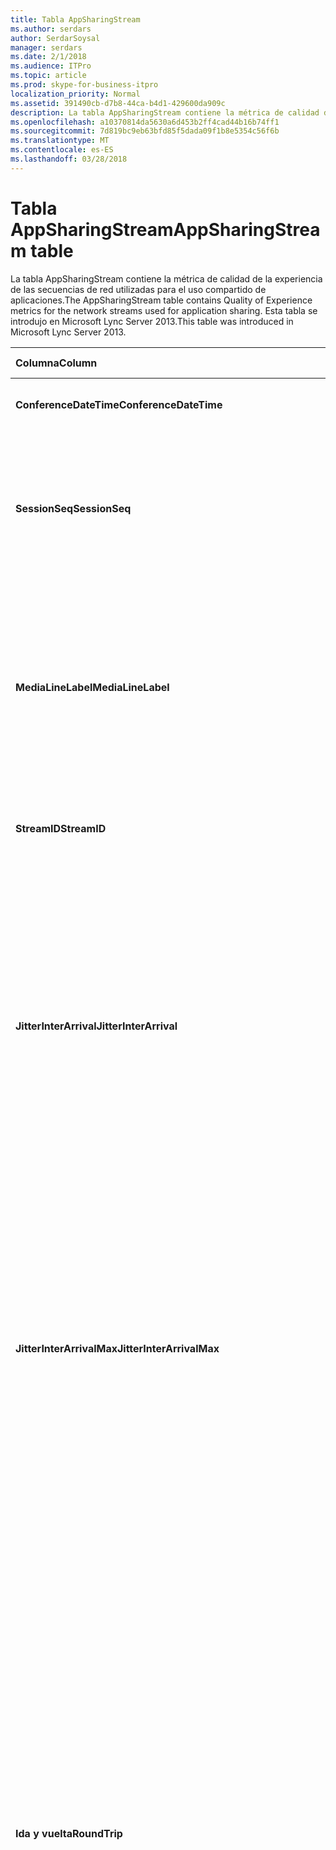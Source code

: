 ```yaml
---
title: Tabla AppSharingStream
ms.author: serdars
author: SerdarSoysal
manager: serdars
ms.date: 2/1/2018
ms.audience: ITPro
ms.topic: article
ms.prod: skype-for-business-itpro
localization_priority: Normal
ms.assetid: 391490cb-d7b8-44ca-b4d1-429600da909c
description: La tabla AppSharingStream contiene la métrica de calidad de la experiencia de las secuencias de red utilizadas para el uso compartido de aplicaciones. Esta tabla se introdujo en Microsoft Lync Server 2013.
ms.openlocfilehash: a10370814da5630a6d453b2ff4cad44b16b74ff1
ms.sourcegitcommit: 7d819bc9eb63bfd85f5dada09f1b8e5354c56f6b
ms.translationtype: MT
ms.contentlocale: es-ES
ms.lasthandoff: 03/28/2018
---
```

# <a name="appsharingstream-table"></a><span data-ttu-id="8c852-104">Tabla AppSharingStream</span><span class="sxs-lookup"><span data-stu-id="8c852-104">AppSharingStream table</span></span>
 
<span data-ttu-id="8c852-105">La tabla AppSharingStream contiene la métrica de calidad de la experiencia de las secuencias de red utilizadas para el uso compartido de aplicaciones.</span><span class="sxs-lookup"><span data-stu-id="8c852-105">The AppSharingStream table contains Quality of Experience metrics for the network streams used for application sharing.</span></span> <span data-ttu-id="8c852-106">Esta tabla se introdujo en Microsoft Lync Server 2013.</span><span class="sxs-lookup"><span data-stu-id="8c852-106">This table was introduced in Microsoft Lync Server 2013.</span></span>
  
|<span data-ttu-id="8c852-107">**Columna**</span><span class="sxs-lookup"><span data-stu-id="8c852-107">**Column**</span></span>|<span data-ttu-id="8c852-108">**Tipo de datos**</span><span class="sxs-lookup"><span data-stu-id="8c852-108">**Data Type**</span></span>|<span data-ttu-id="8c852-109">**Clave o índice**</span><span class="sxs-lookup"><span data-stu-id="8c852-109">**Key/Index**</span></span>|<span data-ttu-id="8c852-110">**Detalles**</span><span class="sxs-lookup"><span data-stu-id="8c852-110">**Details**</span></span>|
|:-----|:-----|:-----|:-----|
|<span data-ttu-id="8c852-111">**ConferenceDateTime**</span><span class="sxs-lookup"><span data-stu-id="8c852-111">**ConferenceDateTime**</span></span> <br/> |<span data-ttu-id="8c852-112">fecha y hora</span><span class="sxs-lookup"><span data-stu-id="8c852-112">dateTime</span></span>  <br/> |<span data-ttu-id="8c852-113">Principal, externa</span><span class="sxs-lookup"><span data-stu-id="8c852-113">Primary, Foreign</span></span>  <br/> |<span data-ttu-id="8c852-114">Fecha y hora en que se inició la sesión.</span><span class="sxs-lookup"><span data-stu-id="8c852-114">Date and time that the session started.</span></span>  <br/> |
|<span data-ttu-id="8c852-115">**SessionSeq**</span><span class="sxs-lookup"><span data-stu-id="8c852-115">**SessionSeq**</span></span> <br/> |<span data-ttu-id="8c852-116">int</span><span class="sxs-lookup"><span data-stu-id="8c852-116">int</span></span>  <br/> |<span data-ttu-id="8c852-117">Principal, externa</span><span class="sxs-lookup"><span data-stu-id="8c852-117">Primary, Foreign</span></span>  <br/> |<span data-ttu-id="8c852-118">Identificador secuencial que se utiliza para distinguir entre las sesiones que se inicia en la misma fecha y al mismo tiempo.</span><span class="sxs-lookup"><span data-stu-id="8c852-118">Sequential identifier used to distinguish between sessions that started on the same date and at the same time.</span></span>  <br/> |
|<span data-ttu-id="8c852-119">**MediaLineLabel**</span><span class="sxs-lookup"><span data-stu-id="8c852-119">**MediaLineLabel**</span></span> <br/> |<span data-ttu-id="8c852-120">tinyint</span><span class="sxs-lookup"><span data-stu-id="8c852-120">tinyint</span></span>  <br/> |<span data-ttu-id="8c852-121">Principal, externa</span><span class="sxs-lookup"><span data-stu-id="8c852-121">Primary, Foreign</span></span>  <br/> |<span data-ttu-id="8c852-122">Representa el tipo de línea de vídeo utilizada en la llamada.</span><span class="sxs-lookup"><span data-stu-id="8c852-122">Represents the type of video line used in the call.</span></span> <span data-ttu-id="8c852-123">Los valores permitidos son:</span><span class="sxs-lookup"><span data-stu-id="8c852-123">Allowed values are:</span></span>  <br/> <span data-ttu-id="8c852-124">0 - audio</span><span class="sxs-lookup"><span data-stu-id="8c852-124">0 - Audio</span></span>  <br/> <span data-ttu-id="8c852-125">1 - vídeo</span><span class="sxs-lookup"><span data-stu-id="8c852-125">1 - Video</span></span>  <br/> <span data-ttu-id="8c852-126">2 - vídeo panorámica</span><span class="sxs-lookup"><span data-stu-id="8c852-126">2 - Panoramic video</span></span>  <br/> <span data-ttu-id="8c852-127">3 - aplicación o escritorio compartido</span><span class="sxs-lookup"><span data-stu-id="8c852-127">3 -Application/Desktop Sharing</span></span>  <br/> |
|<span data-ttu-id="8c852-128">**StreamID**</span><span class="sxs-lookup"><span data-stu-id="8c852-128">**StreamID**</span></span> <br/> |<span data-ttu-id="8c852-129">int</span><span class="sxs-lookup"><span data-stu-id="8c852-129">int</span></span>  <br/> |<span data-ttu-id="8c852-130">Primary</span><span class="sxs-lookup"><span data-stu-id="8c852-130">Primary</span></span>  <br/> |<span data-ttu-id="8c852-131">Identificador único de la aplicación compartida de secuencia.</span><span class="sxs-lookup"><span data-stu-id="8c852-131">Unique identifier of the application sharing stream.</span></span>  <br/> |
|<span data-ttu-id="8c852-132">**JitterInterArrival**</span><span class="sxs-lookup"><span data-stu-id="8c852-132">**JitterInterArrival**</span></span> <br/> |<span data-ttu-id="8c852-133">int</span><span class="sxs-lookup"><span data-stu-id="8c852-133">int</span></span>  <br/> ||<span data-ttu-id="8c852-p104">Valor medio de las vibraciones detectadas entre la llagada de paquetes RTP. (La vibración es una forma de medir la "inestabilidad" de una llamada). Los valores altos de vibración suelen deberse a la congestión o a una sobrecarga del servidor multimedia y dan lugar a la distorsión o pérdida del audio.</span><span class="sxs-lookup"><span data-stu-id="8c852-p104">Average jitter detected between RTP packet arrivals. (Jitter is a measure of the "shakiness" of a call.) High jitter values are typically caused by congestion or an overloaded media server, and result in distorted or lost audio.</span></span>  <br/> |
|<span data-ttu-id="8c852-136">**JitterInterArrivalMax**</span><span class="sxs-lookup"><span data-stu-id="8c852-136">**JitterInterArrivalMax**</span></span> <br/> |<span data-ttu-id="8c852-137">int</span><span class="sxs-lookup"><span data-stu-id="8c852-137">int</span></span>  <br/> ||<span data-ttu-id="8c852-138">Vibración máxima detectado entre las llegadas de paquete RTP.</span><span class="sxs-lookup"><span data-stu-id="8c852-138">Maximum jitter detected between RTP packet arrivals.</span></span> <span data-ttu-id="8c852-139">(Vibración es una medida de la "inestabilidad" de una llamada). Valores de elevada vibración normalmente son causados por la congestión o un servidor sobrecargado multimedia y audio distorsionado o perdido como resultado.</span><span class="sxs-lookup"><span data-stu-id="8c852-139">(Jitter is a measure of the "shakiness" of a call.) High jitter values are typically caused by congestion or an overloaded media server, and result in distorted or lost audio.</span></span>  <br/> |
|<span data-ttu-id="8c852-140">**Ida y vuelta**</span><span class="sxs-lookup"><span data-stu-id="8c852-140">**RoundTrip**</span></span> <br/> |<span data-ttu-id="8c852-141">int</span><span class="sxs-lookup"><span data-stu-id="8c852-141">int</span></span>  <br/> ||<span data-ttu-id="8c852-p106">Tiempo medio (en milisegundos) necesario para que un paquete de protocolo de transporte en tiempo real (RTP) llegue a otro extremo y vuelva. Los tiempos de ida y vuelta de 200 milisegundos o menos se consideran de calidad aceptable.</span><span class="sxs-lookup"><span data-stu-id="8c852-p106">Average amount of (in milliseconds) required for a Real-Time Transport Protocol packet to travel to another endpoint and then back. Round-trip times of 200 milliseconds or less are considered of acceptable quality.</span></span>  <br/> <span data-ttu-id="8c852-p107">Los valores elevados en los tiempos del recorrido de ida y vuelta pueden deberse a que se trata de enrutamientos de llamadas internacionales, una configuración incorrecta del enrutamiento o a la sobrecarga en el servidor de medios y causan dificultades en las conversaciones de audio en tiempo real bidireccionales.</span><span class="sxs-lookup"><span data-stu-id="8c852-p107">High round-trip values can be caused by international call routing; a routing misconfiguration; or an overloaded media server. High round-trip times result in difficulties with two-way, real-time audio conversations.</span></span>  <br/> |
|<span data-ttu-id="8c852-146">**RoundTripMax**</span><span class="sxs-lookup"><span data-stu-id="8c852-146">**RoundTripMax**</span></span> <br/> |<span data-ttu-id="8c852-147">int</span><span class="sxs-lookup"><span data-stu-id="8c852-147">int</span></span>  <br/> ||<span data-ttu-id="8c852-148">Cantidad máxima de (en milisegundos) necesario para que un paquete de protocolo de transporte en tiempo real viajar al otro extremo y volver.</span><span class="sxs-lookup"><span data-stu-id="8c852-148">Maximum amount of (in milliseconds) required for a Real-Time Transport Protocol packet to travel to another endpoint and then back.</span></span> <span data-ttu-id="8c852-149">Los tiempos de ida y vuelta de 200 milisegundos o menos se consideran de calidad aceptable.</span><span class="sxs-lookup"><span data-stu-id="8c852-149">Round-trip times of 200 milliseconds or less are considered of acceptable quality.</span></span>  <br/> <span data-ttu-id="8c852-p109">Los valores elevados en los tiempos del recorrido de ida y vuelta pueden deberse a que se trata de enrutamientos de llamadas internacionales, una configuración incorrecta del enrutamiento o a la sobrecarga en el servidor de medios y causan dificultades en las conversaciones de audio en tiempo real bidireccionales.</span><span class="sxs-lookup"><span data-stu-id="8c852-p109">High round-trip values can be caused by international call routing; a routing misconfiguration; or an overloaded media server. High round-trip times result in difficulties with two-way, real-time audio conversations.</span></span>  <br/> |
|<span data-ttu-id="8c852-152">**PacketLossRate**</span><span class="sxs-lookup"><span data-stu-id="8c852-152">**PacketLossRate**</span></span> <br/> |<span data-ttu-id="8c852-153">float</span><span class="sxs-lookup"><span data-stu-id="8c852-153">float</span></span>  <br/> ||<span data-ttu-id="8c852-p110">Tasa media de pérdida de paquetes RTP (se habla de pérdida de paquetes cuando los paquetes RTP, un protocolo utilizado para transmitir audio y vídeo a través de Internet, no llegan a su destino). Una tasa alta de pérdida se suele deber a la congestión, falta de ancho de banda, congestión o interferencias en una conexión inalámbrica o la sobrecarga de un servidor de medios. Generalmente, la pérdida de paquetes da lugar a la pérdida o la distorsión del audio.</span><span class="sxs-lookup"><span data-stu-id="8c852-p110">Average rate of Real-Time Transport Protocol (RTP) packet loss. (Packet loss occurs when RTP packets, a protocol used for transmitting audio and video across the Internet, failed to reach their destination.) High loss rates are generally caused by congestion; lack of bandwidth; wireless congestion or interference; or an overloaded media server. Packet loss typically results in distorted or lost audio.</span></span>  <br/> |
|<span data-ttu-id="8c852-157">**PacketLossRateMax**</span><span class="sxs-lookup"><span data-stu-id="8c852-157">**PacketLossRateMax**</span></span> <br/> |<span data-ttu-id="8c852-158">float</span><span class="sxs-lookup"><span data-stu-id="8c852-158">float</span></span>  <br/> ||<span data-ttu-id="8c852-159">Velocidad máxima de pérdida de paquetes de protocolo de transporte en tiempo real (RTP).</span><span class="sxs-lookup"><span data-stu-id="8c852-159">Maximum rate of Real-Time Transport Protocol (RTP) packet loss.</span></span> <span data-ttu-id="8c852-160">(La pérdida de paquetes se produce cuando los paquetes RTP, un protocolo utilizado para la transmisión de audio y vídeo a través de Internet, no se ha podido llegar a su destino.) Tasas de pérdidas altas generalmente son causadas por la congestión; falta de ancho de banda; congestión inalámbrica o interferencia; o un servidor multimedia sobrecargado.</span><span class="sxs-lookup"><span data-stu-id="8c852-160">(Packet loss occurs when RTP packets, a protocol used for transmitting audio and video across the Internet, failed to reach their destination.) High loss rates are generally caused by congestion; lack of bandwidth; wireless congestion or interference; or an overloaded media server.</span></span> <span data-ttu-id="8c852-161">Generalmente, la pérdida de paquetes da lugar a la pérdida o la distorsión del audio.</span><span class="sxs-lookup"><span data-stu-id="8c852-161">Packet loss typically results in distorted or lost audio.</span></span>  <br/> |
|<span data-ttu-id="8c852-162">**PacketUtilization**</span><span class="sxs-lookup"><span data-stu-id="8c852-162">**PacketUtilization**</span></span> <br/> |<span data-ttu-id="8c852-163">int</span><span class="sxs-lookup"><span data-stu-id="8c852-163">int</span></span>  <br/> ||<span data-ttu-id="8c852-164">Número de paquetes enviados.</span><span class="sxs-lookup"><span data-stu-id="8c852-164">Number of packets sent.</span></span>  <br/> |
|<span data-ttu-id="8c852-165">**BandwidthEst**</span><span class="sxs-lookup"><span data-stu-id="8c852-165">**BandwidthEst**</span></span> <br/> |<span data-ttu-id="8c852-166">int</span><span class="sxs-lookup"><span data-stu-id="8c852-166">int</span></span>  <br/> ||<span data-ttu-id="8c852-167">Estimado unidireccional ancho de banda disponible al final de la sesión.</span><span class="sxs-lookup"><span data-stu-id="8c852-167">Estimated one-way bandwidth available at the end of the session.</span></span> <span data-ttu-id="8c852-168">Se informó en bits por segundo.</span><span class="sxs-lookup"><span data-stu-id="8c852-168">Reported in bits per second.</span></span>  <br/> |
|<span data-ttu-id="8c852-169">**AppSharingPayloadDescription**</span><span class="sxs-lookup"><span data-stu-id="8c852-169">**AppSharingPayloadDescription**</span></span> <br/> |<span data-ttu-id="8c852-170">int</span><span class="sxs-lookup"><span data-stu-id="8c852-170">int</span></span>  <br/> ||<span data-ttu-id="8c852-171">Descripción de la aplicación de uso compartido de carga.</span><span class="sxs-lookup"><span data-stu-id="8c852-171">Description of the application sharing payload.</span></span>  <br/> |
|<span data-ttu-id="8c852-172">**RelativeOneWayTotal**</span><span class="sxs-lookup"><span data-stu-id="8c852-172">**RelativeOneWayTotal**</span></span> <br/> |<span data-ttu-id="8c852-173">float</span><span class="sxs-lookup"><span data-stu-id="8c852-173">float</span></span>  <br/> ||<span data-ttu-id="8c852-174">Cantidad total de latencia unidireccional.</span><span class="sxs-lookup"><span data-stu-id="8c852-174">Total amount of one-way latency.</span></span> <span data-ttu-id="8c852-175">Latencia unidireccional relativa mide el retardo entre el cliente y el servidor.</span><span class="sxs-lookup"><span data-stu-id="8c852-175">Relative one-way latency measures the delay between the client and the server.</span></span>  <br/> |
|<span data-ttu-id="8c852-176">**RelativeOneWayAverage**</span><span class="sxs-lookup"><span data-stu-id="8c852-176">**RelativeOneWayAverage**</span></span> <br/> |<span data-ttu-id="8c852-177">float</span><span class="sxs-lookup"><span data-stu-id="8c852-177">float</span></span>  <br/> ||<span data-ttu-id="8c852-178">Promedio de latencia unidireccional.</span><span class="sxs-lookup"><span data-stu-id="8c852-178">Average amount of one-way latency.</span></span> <span data-ttu-id="8c852-179">Latencia unidireccional relativa mide el retardo entre el cliente y el servidor.</span><span class="sxs-lookup"><span data-stu-id="8c852-179">Relative one-way latency measures the delay between the client and the server.</span></span>  <br/> |
|<span data-ttu-id="8c852-180">**RelativeOneWayMax**</span><span class="sxs-lookup"><span data-stu-id="8c852-180">**RelativeOneWayMax**</span></span> <br/> |<span data-ttu-id="8c852-181">float</span><span class="sxs-lookup"><span data-stu-id="8c852-181">float</span></span>  <br/> ||<span data-ttu-id="8c852-182">Cantidad máxima de latencia unidireccional.</span><span class="sxs-lookup"><span data-stu-id="8c852-182">Maximum amount of one-way latency.</span></span> <span data-ttu-id="8c852-183">Latencia unidireccional relativa mide el retardo entre el cliente y el servidor.</span><span class="sxs-lookup"><span data-stu-id="8c852-183">Relative one-way latency measures the delay between the client and the server.</span></span>  <br/> |
|<span data-ttu-id="8c852-184">**RelativeOneWayBurstOccurrences**</span><span class="sxs-lookup"><span data-stu-id="8c852-184">**RelativeOneWayBurstOccurrences**</span></span> <br/> |<span data-ttu-id="8c852-185">int</span><span class="sxs-lookup"><span data-stu-id="8c852-185">int</span></span>  <br/> ||<span data-ttu-id="8c852-186">Apariciones de ráfagas unidireccional total.</span><span class="sxs-lookup"><span data-stu-id="8c852-186">Total one-way burst occurrences.</span></span> <span data-ttu-id="8c852-187">Una transmisión "ráfagas" es una transmisión que los datos fluyen en ráfagas imprevisibles en contraposición a una corriente constante.</span><span class="sxs-lookup"><span data-stu-id="8c852-187">A "bursty" transmission is a transmission where data flows in unpredictable bursts as opposed to a steady stream.</span></span> <span data-ttu-id="8c852-188">Esta métrica mide el flujo de datos entre el cliente y el servidor.</span><span class="sxs-lookup"><span data-stu-id="8c852-188">This metric measures data flow between the client and the server.</span></span>  <br/> |
|<span data-ttu-id="8c852-189">**RelativeOneWayBurstDensity**</span><span class="sxs-lookup"><span data-stu-id="8c852-189">**RelativeOneWayBurstDensity**</span></span> <br/> |<span data-ttu-id="8c852-190">float</span><span class="sxs-lookup"><span data-stu-id="8c852-190">float</span></span>  <br/> ||<span data-ttu-id="8c852-191">Densidad de ráfagas unidireccional total.</span><span class="sxs-lookup"><span data-stu-id="8c852-191">Total one-way burst density.</span></span> <span data-ttu-id="8c852-192">Una transmisión "ráfagas" es una transmisión que los datos fluyen en ráfagas imprevisibles en contraposición a una corriente constante.</span><span class="sxs-lookup"><span data-stu-id="8c852-192">A "bursty" transmission is a transmission where data flows in unpredictable bursts as opposed to a steady stream.</span></span> <span data-ttu-id="8c852-193">Esta métrica mide el flujo de datos entre el cliente y el servidor.</span><span class="sxs-lookup"><span data-stu-id="8c852-193">This metric measures data flow between the client and the server.</span></span>  <br/> |
|<span data-ttu-id="8c852-194">**RelativeOneWayBurstDuration**</span><span class="sxs-lookup"><span data-stu-id="8c852-194">**RelativeOneWayBurstDuration**</span></span> <br/> |<span data-ttu-id="8c852-195">float</span><span class="sxs-lookup"><span data-stu-id="8c852-195">float</span></span>  <br/> ||<span data-ttu-id="8c852-196">Duración total de ráfagas unidireccional.</span><span class="sxs-lookup"><span data-stu-id="8c852-196">Total one-way burst duration.</span></span> <span data-ttu-id="8c852-197">Una transmisión "ráfagas" es una transmisión que los datos fluyen en ráfagas imprevisibles en contraposición a una corriente constante.</span><span class="sxs-lookup"><span data-stu-id="8c852-197">A "bursty" transmission is a transmission where data flows in unpredictable bursts as opposed to a steady stream.</span></span> <span data-ttu-id="8c852-198">Esta métrica mide el flujo de datos entre el cliente y el servidor.</span><span class="sxs-lookup"><span data-stu-id="8c852-198">This metric measures data flow between the client and the server.</span></span>  <br/> |
|<span data-ttu-id="8c852-199">**RelativeOneWayGapOccurrences**</span><span class="sxs-lookup"><span data-stu-id="8c852-199">**RelativeOneWayGapOccurrences**</span></span> <br/> |<span data-ttu-id="8c852-200">int</span><span class="sxs-lookup"><span data-stu-id="8c852-200">int</span></span>  <br/> ||<span data-ttu-id="8c852-201">Apariciones de la total separación unidireccional.</span><span class="sxs-lookup"><span data-stu-id="8c852-201">Total one-way gap occurrences.</span></span> <span data-ttu-id="8c852-202">Una transmisión "ráfagas" es una transmisión que los datos fluyen en ráfagas imprevisibles en contraposición a una corriente continua; brechas indican retrasos entre estas ráfagas.</span><span class="sxs-lookup"><span data-stu-id="8c852-202">A "bursty" transmission is a transmission where data flows in unpredictable bursts as opposed to a steady stream; gaps indicate delays between these bursts.</span></span> <span data-ttu-id="8c852-203">Esta métrica mide el flujo de datos entre el cliente y el servidor.</span><span class="sxs-lookup"><span data-stu-id="8c852-203">This metric measures data flow between the client and the server.</span></span>  <br/> |
|<span data-ttu-id="8c852-204">**RelativeOneWayGapDensity**</span><span class="sxs-lookup"><span data-stu-id="8c852-204">**RelativeOneWayGapDensity**</span></span> <br/> |<span data-ttu-id="8c852-205">float</span><span class="sxs-lookup"><span data-stu-id="8c852-205">float</span></span>  <br/> ||<span data-ttu-id="8c852-206">Densidad total brecha unidireccional.</span><span class="sxs-lookup"><span data-stu-id="8c852-206">Total one-way gap density.</span></span> <span data-ttu-id="8c852-207">Una transmisión "ráfagas" es una transmisión que los datos fluyen en ráfagas imprevisibles en contraposición a una corriente continua; brechas indican retrasos entre estas ráfagas.</span><span class="sxs-lookup"><span data-stu-id="8c852-207">A "bursty" transmission is a transmission where data flows in unpredictable bursts as opposed to a steady stream; gaps indicate delays between these bursts.</span></span> <span data-ttu-id="8c852-208">Esta métrica mide el flujo de datos entre el cliente y el servidor.</span><span class="sxs-lookup"><span data-stu-id="8c852-208">This metric measures data flow between the client and the server.</span></span>  <br/> |
|<span data-ttu-id="8c852-209">**RelativeOneWayGapDuration**</span><span class="sxs-lookup"><span data-stu-id="8c852-209">**RelativeOneWayGapDuration**</span></span> <br/> |<span data-ttu-id="8c852-210">float</span><span class="sxs-lookup"><span data-stu-id="8c852-210">float</span></span>  <br/> ||<span data-ttu-id="8c852-211">Duración total brecha unidireccional.</span><span class="sxs-lookup"><span data-stu-id="8c852-211">Total one-way gap duration.</span></span> <span data-ttu-id="8c852-212">Una transmisión "ráfagas" es una transmisión que los datos fluyen en ráfagas imprevisibles en contraposición a una corriente continua; brechas indican retrasos entre estas ráfagas.</span><span class="sxs-lookup"><span data-stu-id="8c852-212">A "bursty" transmission is a transmission where data flows in unpredictable bursts as opposed to a steady stream; gaps indicate delays between these bursts.</span></span> <span data-ttu-id="8c852-213">Esta métrica mide el flujo de datos entre el cliente y el servidor.</span><span class="sxs-lookup"><span data-stu-id="8c852-213">This metric measures data flow between the client and the server.</span></span>  <br/> |
|<span data-ttu-id="8c852-214">**ApplicationSharingType**</span><span class="sxs-lookup"><span data-stu-id="8c852-214">**ApplicationSharingType**</span></span> <br/> |<span data-ttu-id="8c852-215">varchar (256)</span><span class="sxs-lookup"><span data-stu-id="8c852-215">varChar(256)</span></span>  <br/> ||<span data-ttu-id="8c852-216">Tipo de contenido y la función de aplicación (que comparte o Visor).</span><span class="sxs-lookup"><span data-stu-id="8c852-216">Application role (Sharer or Viewer) and content type.</span></span>  <br/> |
|<span data-ttu-id="8c852-217">**RDPTileProcessingLatencyTotal**</span><span class="sxs-lookup"><span data-stu-id="8c852-217">**RDPTileProcessingLatencyTotal**</span></span> <br/> |<span data-ttu-id="8c852-218">float</span><span class="sxs-lookup"><span data-stu-id="8c852-218">float</span></span>  <br/> ||<span data-ttu-id="8c852-219">Tiempo total de procesamiento de protocolo de escritorio remoto (RDP) mosaicos.</span><span class="sxs-lookup"><span data-stu-id="8c852-219">Total processing time for remote desktop protocol (RDP) tiles.</span></span> <span data-ttu-id="8c852-220">Un total superior equivale a un retardo mayor en la experiencia de visualización.</span><span class="sxs-lookup"><span data-stu-id="8c852-220">A higher total equates to a longer delay in the viewing experience.</span></span>  <br/> |
|<span data-ttu-id="8c852-221">**RDPTileProcessingLatencyAverage**</span><span class="sxs-lookup"><span data-stu-id="8c852-221">**RDPTileProcessingLatencyAverage**</span></span> <br/> |<span data-ttu-id="8c852-222">float</span><span class="sxs-lookup"><span data-stu-id="8c852-222">float</span></span>  <br/> ||<span data-ttu-id="8c852-223">Promedio de tiempo de procesamiento de protocolo de escritorio remoto (RDP) mosaicos.</span><span class="sxs-lookup"><span data-stu-id="8c852-223">Average processing time for remote desktop protocol (RDP) tiles.</span></span> <span data-ttu-id="8c852-224">Un total superior equivale a un retardo mayor en la experiencia de visualización.</span><span class="sxs-lookup"><span data-stu-id="8c852-224">A higher total equates to a longer delay in the viewing experience.</span></span>  <br/> |
|<span data-ttu-id="8c852-225">**RDPTileProcessingLatencyMax**</span><span class="sxs-lookup"><span data-stu-id="8c852-225">**RDPTileProcessingLatencyMax**</span></span> <br/> |<span data-ttu-id="8c852-226">float</span><span class="sxs-lookup"><span data-stu-id="8c852-226">float</span></span>  <br/> ||<span data-ttu-id="8c852-227">Tiempo máximo de procesamiento de protocolo de escritorio remoto (RDP) mosaicos.</span><span class="sxs-lookup"><span data-stu-id="8c852-227">Maximum processing time for remote desktop protocol (RDP) tiles.</span></span> <span data-ttu-id="8c852-228">Un total superior equivale a un retardo mayor en la experiencia de visualización.</span><span class="sxs-lookup"><span data-stu-id="8c852-228">A higher total equates to a longer delay in the viewing experience.</span></span>  <br/> |
|<span data-ttu-id="8c852-229">**RDPTileProcessingLatencyBurstOccurrences**</span><span class="sxs-lookup"><span data-stu-id="8c852-229">**RDPTileProcessingLatencyBurstOccurrences**</span></span> <br/> |<span data-ttu-id="8c852-230">int</span><span class="sxs-lookup"><span data-stu-id="8c852-230">int</span></span>  <br/> ||<span data-ttu-id="8c852-231">Las apariciones de ráfagas en el tiempo de procesamiento de protocolo de escritorio remoto (RDP) mosaicos.</span><span class="sxs-lookup"><span data-stu-id="8c852-231">Burst occurrences in the processing time for remote desktop protocol (RDP) tiles.</span></span> <span data-ttu-id="8c852-232">Una transmisión "ráfagas" es una transmisión que los datos fluyen en ráfagas imprevisibles en contraposición a una corriente constante.</span><span class="sxs-lookup"><span data-stu-id="8c852-232">A "bursty" transmission is a transmission where data flows in unpredictable bursts as opposed to a steady stream.</span></span>  <br/> |
|<span data-ttu-id="8c852-233">**RDPTileProcessingLatencyBurstDensity**</span><span class="sxs-lookup"><span data-stu-id="8c852-233">**RDPTileProcessingLatencyBurstDensity**</span></span> <br/> |<span data-ttu-id="8c852-234">float</span><span class="sxs-lookup"><span data-stu-id="8c852-234">float</span></span>  <br/> ||<span data-ttu-id="8c852-235">Densidad de ráfagas en el tiempo de procesamiento de protocolo de escritorio remoto (RDP) mosaicos.</span><span class="sxs-lookup"><span data-stu-id="8c852-235">Burst density in the processing time for remote desktop protocol (RDP) tiles.</span></span> <span data-ttu-id="8c852-236">Una transmisión "ráfagas" es una transmisión que los datos fluyen en ráfagas imprevisibles en contraposición a una corriente constante.</span><span class="sxs-lookup"><span data-stu-id="8c852-236">A "bursty" transmission is a transmission where data flows in unpredictable bursts as opposed to a steady stream.</span></span>  <br/> |
|<span data-ttu-id="8c852-237">**RDPTileProcessingLatencyBurstDuration**</span><span class="sxs-lookup"><span data-stu-id="8c852-237">**RDPTileProcessingLatencyBurstDuration**</span></span> <br/> |<span data-ttu-id="8c852-238">float</span><span class="sxs-lookup"><span data-stu-id="8c852-238">float</span></span>  <br/> ||<span data-ttu-id="8c852-239">Duración en el tiempo de procesamiento de protocolo de escritorio remoto (RDP) mosaicos de ráfaga.</span><span class="sxs-lookup"><span data-stu-id="8c852-239">Burst duration in the processing time for remote desktop protocol (RDP) tiles.</span></span> <span data-ttu-id="8c852-240">Una transmisión "ráfagas" es una transmisión que los datos fluyen en ráfagas imprevisibles en contraposición a una corriente constante.</span><span class="sxs-lookup"><span data-stu-id="8c852-240">A "bursty" transmission is a transmission where data flows in unpredictable bursts as opposed to a steady stream.</span></span>  <br/> |
|<span data-ttu-id="8c852-241">**RDPTileProcessingLatencyGapOccurrences**</span><span class="sxs-lookup"><span data-stu-id="8c852-241">**RDPTileProcessingLatencyGapOccurrences**</span></span> <br/> |<span data-ttu-id="8c852-242">int</span><span class="sxs-lookup"><span data-stu-id="8c852-242">int</span></span>  <br/> ||<span data-ttu-id="8c852-243">Repeticiones de separación en el tiempo de procesamiento de protocolo de escritorio remoto (RDP) mosaicos.</span><span class="sxs-lookup"><span data-stu-id="8c852-243">Gap occurrences in the processing time for remote desktop protocol (RDP) tiles.</span></span>  <br/> |
|<span data-ttu-id="8c852-244">**RDPTileProcessingLatencyGapDensity**</span><span class="sxs-lookup"><span data-stu-id="8c852-244">**RDPTileProcessingLatencyGapDensity**</span></span> <br/> |<span data-ttu-id="8c852-245">float</span><span class="sxs-lookup"><span data-stu-id="8c852-245">float</span></span>  <br/> ||<span data-ttu-id="8c852-246">Densidad de separación en el tiempo de procesamiento de protocolo de escritorio remoto (RDP) mosaicos.</span><span class="sxs-lookup"><span data-stu-id="8c852-246">Gap density in the processing time for remote desktop protocol (RDP) tiles.</span></span> <span data-ttu-id="8c852-247">Densidad baja brecha equivale a una mejor experiencia de visionado.</span><span class="sxs-lookup"><span data-stu-id="8c852-247">Low gap density equates to a better viewing experience.</span></span>  <br/> |
|<span data-ttu-id="8c852-248">**RDPTileProcessingLatencyGapDuration**</span><span class="sxs-lookup"><span data-stu-id="8c852-248">**RDPTileProcessingLatencyGapDuration**</span></span> <br/> |<span data-ttu-id="8c852-249">float</span><span class="sxs-lookup"><span data-stu-id="8c852-249">float</span></span>  <br/> ||<span data-ttu-id="8c852-250">Duración de la brecha en el tiempo de procesamiento de protocolo de escritorio remoto (RDP) mosaicos.</span><span class="sxs-lookup"><span data-stu-id="8c852-250">Gap duration in the processing time for remote desktop protocol (RDP) tiles.</span></span> <span data-ttu-id="8c852-251">Duraciones de intervalo corto equivalen a una mejor experiencia de visionado.</span><span class="sxs-lookup"><span data-stu-id="8c852-251">Short gap durations equate to a better viewing experience.</span></span>  <br/> |
|<span data-ttu-id="8c852-252">**CaptureTileRateTotal**</span><span class="sxs-lookup"><span data-stu-id="8c852-252">**CaptureTileRateTotal**</span></span> <br/> |<span data-ttu-id="8c852-253">float</span><span class="sxs-lookup"><span data-stu-id="8c852-253">float</span></span>  <br/> ||<span data-ttu-id="8c852-254">Tasa total de mosaicos capturados (en cuadros por segundo).</span><span class="sxs-lookup"><span data-stu-id="8c852-254">Total rate of captured tiles (in tiles per second).</span></span>  <br/> |
|<span data-ttu-id="8c852-255">**CaptureTileRateAverage**</span><span class="sxs-lookup"><span data-stu-id="8c852-255">**CaptureTileRateAverage**</span></span> <br/> |<span data-ttu-id="8c852-256">float</span><span class="sxs-lookup"><span data-stu-id="8c852-256">float</span></span>  <br/> ||<span data-ttu-id="8c852-257">Velocidad promedio de cuadros capturados (en cuadros por segundo).</span><span class="sxs-lookup"><span data-stu-id="8c852-257">Average rate of captured tiles (in tiles per second).</span></span>  <br/> |
|<span data-ttu-id="8c852-258">**CaptureTileRateMax**</span><span class="sxs-lookup"><span data-stu-id="8c852-258">**CaptureTileRateMax**</span></span> <br/> |<span data-ttu-id="8c852-259">float</span><span class="sxs-lookup"><span data-stu-id="8c852-259">float</span></span>  <br/> ||<span data-ttu-id="8c852-260">Velocidad máxima de mosaicos capturados (en cuadros por segundo).</span><span class="sxs-lookup"><span data-stu-id="8c852-260">Maximum rate of captured tiles (in tiles per second).</span></span>  <br/> |
|<span data-ttu-id="8c852-261">**CaptureTileRateBurstOccurrences**</span><span class="sxs-lookup"><span data-stu-id="8c852-261">**CaptureTileRateBurstOccurrences**</span></span> <br/> |<span data-ttu-id="8c852-262">en t</span><span class="sxs-lookup"><span data-stu-id="8c852-262">in t</span></span>  <br/> ||<span data-ttu-id="8c852-263">Las apariciones de ráfaga en la velocidad de cuadros capturados (en cuadros por segundo).</span><span class="sxs-lookup"><span data-stu-id="8c852-263">Burst occurrences in the rate of captured tiles (in tiles per second).</span></span>  <br/> |
|<span data-ttu-id="8c852-264">**CaptureTileRateBurstDensity**</span><span class="sxs-lookup"><span data-stu-id="8c852-264">**CaptureTileRateBurstDensity**</span></span> <br/> |<span data-ttu-id="8c852-265">float</span><span class="sxs-lookup"><span data-stu-id="8c852-265">float</span></span>  <br/> ||<span data-ttu-id="8c852-266">Densidad de ráfaga en la velocidad de cuadros capturados (en cuadros por segundo).</span><span class="sxs-lookup"><span data-stu-id="8c852-266">Burst density in the rate of captured tiles (in tiles per second).</span></span>  <br/> |
|<span data-ttu-id="8c852-267">**CaptureTileRateBurstDuration**</span><span class="sxs-lookup"><span data-stu-id="8c852-267">**CaptureTileRateBurstDuration**</span></span> <br/> |<span data-ttu-id="8c852-268">float</span><span class="sxs-lookup"><span data-stu-id="8c852-268">float</span></span>  <br/> ||<span data-ttu-id="8c852-269">Duración de ráfaga en la velocidad de cuadros capturados (en cuadros por segundo).</span><span class="sxs-lookup"><span data-stu-id="8c852-269">Burst duration in the rate of captured tiles (in tiles per second).</span></span>  <br/> |
|<span data-ttu-id="8c852-270">**CaptureTileRateGapOccurrences**</span><span class="sxs-lookup"><span data-stu-id="8c852-270">**CaptureTileRateGapOccurrences**</span></span> <br/> |<span data-ttu-id="8c852-271">int</span><span class="sxs-lookup"><span data-stu-id="8c852-271">int</span></span>  <br/> ||<span data-ttu-id="8c852-272">Repeticiones de la brecha en la velocidad de cuadros capturados (en cuadros por segundo).</span><span class="sxs-lookup"><span data-stu-id="8c852-272">Gap occurrences in the rate of captured tiles (in tiles per second).</span></span>  <br/> |
|<span data-ttu-id="8c852-273">**CaptureTileRateGapDensity**</span><span class="sxs-lookup"><span data-stu-id="8c852-273">**CaptureTileRateGapDensity**</span></span> <br/> |<span data-ttu-id="8c852-274">float</span><span class="sxs-lookup"><span data-stu-id="8c852-274">float</span></span>  <br/> ||<span data-ttu-id="8c852-275">Densidad de la brecha en la tasa de mosaicos capturados (en cuadros por segundo).</span><span class="sxs-lookup"><span data-stu-id="8c852-275">Gap density in the rate of captured tiles (in tiles per second).</span></span>  <br/> |
|<span data-ttu-id="8c852-276">**CaptureTileRateGapDuration**</span><span class="sxs-lookup"><span data-stu-id="8c852-276">**CaptureTileRateGapDuration**</span></span> <br/> |<span data-ttu-id="8c852-277">float</span><span class="sxs-lookup"><span data-stu-id="8c852-277">float</span></span>  <br/> ||<span data-ttu-id="8c852-278">Duración de la brecha en la velocidad de cuadros capturados (en cuadros por segundo).</span><span class="sxs-lookup"><span data-stu-id="8c852-278">Gap duration in the rate of captured tiles (in tiles per second).</span></span>  <br/> |
|<span data-ttu-id="8c852-279">**SpoiledTilePercentTotal**</span><span class="sxs-lookup"><span data-stu-id="8c852-279">**SpoiledTilePercentTotal**</span></span> <br/> |<span data-ttu-id="8c852-280">float</span><span class="sxs-lookup"><span data-stu-id="8c852-280">float</span></span>  <br/> ||<span data-ttu-id="8c852-281">Porcentaje total del contenido que no recibieron el visor pero se descartan y sobreescrito contenido fresco en su lugar.</span><span class="sxs-lookup"><span data-stu-id="8c852-281">Total percentage of the content that did not reach the viewer but was instead discarded and overwritten by fresh content.</span></span>  <br/> |
|<span data-ttu-id="8c852-282">**SpoiledTilePercentAverage**</span><span class="sxs-lookup"><span data-stu-id="8c852-282">**SpoiledTilePercentAverage**</span></span> <br/> |<span data-ttu-id="8c852-283">float</span><span class="sxs-lookup"><span data-stu-id="8c852-283">float</span></span>  <br/> ||<span data-ttu-id="8c852-284">Porcentaje promedio del contenido que no recibieron el visor pero se descarta y sobrescrito por contenido fresco en su lugar.</span><span class="sxs-lookup"><span data-stu-id="8c852-284">Average percentage of the content that did not reach the viewer but was instead discarded and overwritten by fresh content.</span></span>  <br/> |
|<span data-ttu-id="8c852-285">**SpoiledTilePercentMax**</span><span class="sxs-lookup"><span data-stu-id="8c852-285">**SpoiledTilePercentMax**</span></span> <br/> |<span data-ttu-id="8c852-286">float</span><span class="sxs-lookup"><span data-stu-id="8c852-286">float</span></span>  <br/> ||<span data-ttu-id="8c852-287">Porcentaje máximo del contenido que no recibieron el visor pero se descarta y sobrescrito por contenido fresco en su lugar.</span><span class="sxs-lookup"><span data-stu-id="8c852-287">Maximum percentage of the content that did not reach the viewer but was instead discarded and overwritten by fresh content.</span></span>  <br/> |
|<span data-ttu-id="8c852-288">**SpoiledTilePercentBurstOccurrences**</span><span class="sxs-lookup"><span data-stu-id="8c852-288">**SpoiledTilePercentBurstOccurrences**</span></span> <br/> |<span data-ttu-id="8c852-289">int</span><span class="sxs-lookup"><span data-stu-id="8c852-289">int</span></span>  <br/> ||<span data-ttu-id="8c852-290">Ráfaga de repeticiones para el contenido que no recibieron el visor pero se descartan y sobrescriba contenido fresco en su lugar.</span><span class="sxs-lookup"><span data-stu-id="8c852-290">Burst occurrences for the content that did not reach the viewer but was instead discarded and overwritten by fresh content.</span></span>  <br/> |
|<span data-ttu-id="8c852-291">**SpoiledTilePercentBurstDensity**</span><span class="sxs-lookup"><span data-stu-id="8c852-291">**SpoiledTilePercentBurstDensity**</span></span> <br/> |<span data-ttu-id="8c852-292">float</span><span class="sxs-lookup"><span data-stu-id="8c852-292">float</span></span>  <br/> ||<span data-ttu-id="8c852-293">Ráfaga de densidad para el contenido que no recibieron el visor pero se descartan y sobreescrito contenido fresco en su lugar.</span><span class="sxs-lookup"><span data-stu-id="8c852-293">Burst density for the content that did not reach the viewer but was instead discarded and overwritten by fresh content.</span></span>  <br/> |
|<span data-ttu-id="8c852-294">**SpoiledTilePercentBurstDuration**</span><span class="sxs-lookup"><span data-stu-id="8c852-294">**SpoiledTilePercentBurstDuration**</span></span> <br/> |<span data-ttu-id="8c852-295">float</span><span class="sxs-lookup"><span data-stu-id="8c852-295">float</span></span>  <br/> ||<span data-ttu-id="8c852-296">Ráfaga de duración para el contenido que no recibieron el visor pero se descartan y sobreescrito contenido fresco en su lugar.</span><span class="sxs-lookup"><span data-stu-id="8c852-296">Burst duration for the content that did not reach the viewer but was instead discarded and overwritten by fresh content.</span></span>  <br/> |
|<span data-ttu-id="8c852-297">**SpoiledTilePercentGapOccurrences**</span><span class="sxs-lookup"><span data-stu-id="8c852-297">**SpoiledTilePercentGapOccurrences**</span></span> <br/> |<span data-ttu-id="8c852-298">int</span><span class="sxs-lookup"><span data-stu-id="8c852-298">int</span></span>  <br/> ||<span data-ttu-id="8c852-299">Apariciones de espacio para el contenido que no recibieron el visor pero se descartan y sobrescriba contenido fresco en su lugar.</span><span class="sxs-lookup"><span data-stu-id="8c852-299">Gap occurrences for the content that did not reach the viewer but was instead discarded and overwritten by fresh content.</span></span>  <br/> |
|<span data-ttu-id="8c852-300">**SpoiledTilePercentGapDensity**</span><span class="sxs-lookup"><span data-stu-id="8c852-300">**SpoiledTilePercentGapDensity**</span></span> <br/> |<span data-ttu-id="8c852-301">float</span><span class="sxs-lookup"><span data-stu-id="8c852-301">float</span></span>  <br/> ||<span data-ttu-id="8c852-302">Densidad de espacio para el contenido que no recibieron el visor pero se descartan y sobreescrito contenido fresco en su lugar.</span><span class="sxs-lookup"><span data-stu-id="8c852-302">Gap density for the content that did not reach the viewer but was instead discarded and overwritten by fresh content.</span></span>  <br/> |
|<span data-ttu-id="8c852-303">**SpoiledTilePercentGapDuration**</span><span class="sxs-lookup"><span data-stu-id="8c852-303">**SpoiledTilePercentGapDuration**</span></span> <br/> |<span data-ttu-id="8c852-304">float</span><span class="sxs-lookup"><span data-stu-id="8c852-304">float</span></span>  <br/> ||<span data-ttu-id="8c852-305">Duración de espacio para el contenido que no recibieron el visor pero se descartan y sobreescrito contenido fresco en su lugar.</span><span class="sxs-lookup"><span data-stu-id="8c852-305">Gap duration for the content that did not reach the viewer but was instead discarded and overwritten by fresh content.</span></span>  <br/> |
|<span data-ttu-id="8c852-306">**ScrapingFrameRateTotal**</span><span class="sxs-lookup"><span data-stu-id="8c852-306">**ScrapingFrameRateTotal**</span></span> <br/> |<span data-ttu-id="8c852-307">float</span><span class="sxs-lookup"><span data-stu-id="8c852-307">float</span></span>  <br/> ||<span data-ttu-id="8c852-308">Número total de tramas rascado desde el origen de los gráficos.</span><span class="sxs-lookup"><span data-stu-id="8c852-308">Total number of frames scraped from the graphics source.</span></span>  <br/> |
|<span data-ttu-id="8c852-309">**ScrapingFrameRateAverage**</span><span class="sxs-lookup"><span data-stu-id="8c852-309">**ScrapingFrameRateAverage**</span></span> <br/> |<span data-ttu-id="8c852-310">float</span><span class="sxs-lookup"><span data-stu-id="8c852-310">float</span></span>  <br/> ||<span data-ttu-id="8c852-311">Promedio de tramas rascado desde el origen de los gráficos.</span><span class="sxs-lookup"><span data-stu-id="8c852-311">Average number of frames scraped from the graphics source.</span></span>  <br/> |
|<span data-ttu-id="8c852-312">**ScrapingFrameRateMax**</span><span class="sxs-lookup"><span data-stu-id="8c852-312">**ScrapingFrameRateMax**</span></span> <br/> |<span data-ttu-id="8c852-313">float</span><span class="sxs-lookup"><span data-stu-id="8c852-313">float</span></span>  <br/> ||<span data-ttu-id="8c852-314">Número máximo de fotogramas rascado desde el origen de los gráficos.</span><span class="sxs-lookup"><span data-stu-id="8c852-314">Maximum number of frames scraped from the graphics source.</span></span>  <br/> |
|<span data-ttu-id="8c852-315">**ScrapingFrameRateBurstOccurrences**</span><span class="sxs-lookup"><span data-stu-id="8c852-315">**ScrapingFrameRateBurstOccurrences**</span></span> <br/> |<span data-ttu-id="8c852-316">int</span><span class="sxs-lookup"><span data-stu-id="8c852-316">int</span></span>  <br/> ||<span data-ttu-id="8c852-317">Las apariciones de ráfaga en los marcos raspados desde el origen de los gráficos.</span><span class="sxs-lookup"><span data-stu-id="8c852-317">Burst occurrences in the frames scraped from the graphics source.</span></span>  <br/> |
|<span data-ttu-id="8c852-318">**ScrapingFrameRateBurstDensity**</span><span class="sxs-lookup"><span data-stu-id="8c852-318">**ScrapingFrameRateBurstDensity**</span></span> <br/> |<span data-ttu-id="8c852-319">float</span><span class="sxs-lookup"><span data-stu-id="8c852-319">float</span></span>  <br/> ||<span data-ttu-id="8c852-320">Densidad de ráfaga en los marcos raspados desde el origen de los gráficos.</span><span class="sxs-lookup"><span data-stu-id="8c852-320">Burst density in the frames scraped from the graphics source.</span></span>  <br/> |
|<span data-ttu-id="8c852-321">**ScrapingFrameRateBurstDuration**</span><span class="sxs-lookup"><span data-stu-id="8c852-321">**ScrapingFrameRateBurstDuration**</span></span> <br/> |<span data-ttu-id="8c852-322">float</span><span class="sxs-lookup"><span data-stu-id="8c852-322">float</span></span>  <br/> ||<span data-ttu-id="8c852-323">Duración de ráfaga en los marcos raspados desde el origen de los gráficos.</span><span class="sxs-lookup"><span data-stu-id="8c852-323">Burst duration in the frames scraped from the graphics source.</span></span>  <br/> |
|<span data-ttu-id="8c852-324">**ScrapingFrameRateGapOccurrences**</span><span class="sxs-lookup"><span data-stu-id="8c852-324">**ScrapingFrameRateGapOccurrences**</span></span> <br/> |<span data-ttu-id="8c852-325">int</span><span class="sxs-lookup"><span data-stu-id="8c852-325">int</span></span>  <br/> ||<span data-ttu-id="8c852-326">Apariciones de brechas en los marcos raspadas desde el origen de los gráficos.</span><span class="sxs-lookup"><span data-stu-id="8c852-326">Gap occurrences in the frames scraped from the graphics source.</span></span>  <br/> |
|<span data-ttu-id="8c852-327">**ScrapingFrameRateGapDensity**</span><span class="sxs-lookup"><span data-stu-id="8c852-327">**ScrapingFrameRateGapDensity**</span></span> <br/> |<span data-ttu-id="8c852-328">float</span><span class="sxs-lookup"><span data-stu-id="8c852-328">float</span></span>  <br/> ||<span data-ttu-id="8c852-329">Densidad de GAP en los marcos rascado desde el origen de los gráficos.</span><span class="sxs-lookup"><span data-stu-id="8c852-329">Gap density in the frames scraped from the graphics source.</span></span>  <br/> |
|<span data-ttu-id="8c852-330">**ScrapingFrameRateGapDuration**</span><span class="sxs-lookup"><span data-stu-id="8c852-330">**ScrapingFrameRateGapDuration**</span></span> <br/> |<span data-ttu-id="8c852-331">float</span><span class="sxs-lookup"><span data-stu-id="8c852-331">float</span></span>  <br/> ||<span data-ttu-id="8c852-332">Duración de la brecha en las tramas rascado desde el origen de los gráficos.</span><span class="sxs-lookup"><span data-stu-id="8c852-332">Gap duration in the frames scraped from the graphics source.</span></span>  <br/> |
|<span data-ttu-id="8c852-333">**IncomingTileRateTotal**</span><span class="sxs-lookup"><span data-stu-id="8c852-333">**IncomingTileRateTotal**</span></span> <br/> |<span data-ttu-id="8c852-334">float</span><span class="sxs-lookup"><span data-stu-id="8c852-334">float</span></span>  <br/> ||<span data-ttu-id="8c852-335">Total velocidad entrantes recibidos por el Visor.</span><span class="sxs-lookup"><span data-stu-id="8c852-335">Total incoming frame rate as received by the viewer.</span></span>  <br/> |
|<span data-ttu-id="8c852-336">**IncomingTileRateAverage**</span><span class="sxs-lookup"><span data-stu-id="8c852-336">**IncomingTileRateAverage**</span></span> <br/> |<span data-ttu-id="8c852-337">float</span><span class="sxs-lookup"><span data-stu-id="8c852-337">float</span></span>  <br/> ||<span data-ttu-id="8c852-338">Promedio de velocidad entrantes recibidos por el Visor.</span><span class="sxs-lookup"><span data-stu-id="8c852-338">Average incoming frame rate as received by the viewer.</span></span>  <br/> |
|<span data-ttu-id="8c852-339">**IncomingTileRateMax**</span><span class="sxs-lookup"><span data-stu-id="8c852-339">**IncomingTileRateMax**</span></span> <br/> |<span data-ttu-id="8c852-340">float</span><span class="sxs-lookup"><span data-stu-id="8c852-340">float</span></span>  <br/> ||<span data-ttu-id="8c852-341">Entrada máxima mosaico tasa como recibidas por el Visor.</span><span class="sxs-lookup"><span data-stu-id="8c852-341">Maximum incoming tile rate as received by the viewer.</span></span>  <br/> |
|<span data-ttu-id="8c852-342">**IncomingTileRateBurstOccurrences**</span><span class="sxs-lookup"><span data-stu-id="8c852-342">**IncomingTileRateBurstOccurrences**</span></span> <br/> |<span data-ttu-id="8c852-343">int</span><span class="sxs-lookup"><span data-stu-id="8c852-343">int</span></span>  <br/> ||<span data-ttu-id="8c852-344">Ráfaga apariciones en la velocidad de entrada de azulejo como recibida por el Visor.</span><span class="sxs-lookup"><span data-stu-id="8c852-344">Burst occurrences in the incoming tile rate as received by the viewer.</span></span>  <br/> |
|<span data-ttu-id="8c852-345">**IncomingTileRateBurstDensity**</span><span class="sxs-lookup"><span data-stu-id="8c852-345">**IncomingTileRateBurstDensity**</span></span> <br/> |<span data-ttu-id="8c852-346">float</span><span class="sxs-lookup"><span data-stu-id="8c852-346">float</span></span>  <br/> ||<span data-ttu-id="8c852-347">Densidad de ráfaga en la velocidad de entrada de mosaico como recibida por el Visor.</span><span class="sxs-lookup"><span data-stu-id="8c852-347">Burst density in the incoming tile rate as received by the viewer.</span></span>  <br/> |
|<span data-ttu-id="8c852-348">**IncomingTileRateBurstDuration**</span><span class="sxs-lookup"><span data-stu-id="8c852-348">**IncomingTileRateBurstDuration**</span></span> <br/> |<span data-ttu-id="8c852-349">float</span><span class="sxs-lookup"><span data-stu-id="8c852-349">float</span></span>  <br/> ||<span data-ttu-id="8c852-350">Duración de ráfaga en la velocidad de entrada de mosaico como recibida por el Visor.</span><span class="sxs-lookup"><span data-stu-id="8c852-350">Burst duration in the incoming tile rate as received by the viewer.</span></span>  <br/> |
|<span data-ttu-id="8c852-351">**IncomingTileRateGapOccurrences**</span><span class="sxs-lookup"><span data-stu-id="8c852-351">**IncomingTileRateGapOccurrences**</span></span> <br/> |<span data-ttu-id="8c852-352">int</span><span class="sxs-lookup"><span data-stu-id="8c852-352">int</span></span>  <br/> ||<span data-ttu-id="8c852-353">Apariciones de la brecha en la tasa de mosaico entrantes que se reciben por el Visor.</span><span class="sxs-lookup"><span data-stu-id="8c852-353">Gap occurrences in the incoming tile rate as received by the viewer.</span></span>  <br/> |
|<span data-ttu-id="8c852-354">**IncomingTileRateGapDensity**</span><span class="sxs-lookup"><span data-stu-id="8c852-354">**IncomingTileRateGapDensity**</span></span> <br/> |<span data-ttu-id="8c852-355">float</span><span class="sxs-lookup"><span data-stu-id="8c852-355">float</span></span>  <br/> ||<span data-ttu-id="8c852-356">Densidad de brechas en la tasa de mosaico entrantes que se reciben por el Visor.</span><span class="sxs-lookup"><span data-stu-id="8c852-356">Gap density in the incoming tile rate as received by the viewer.</span></span>  <br/> |
|<span data-ttu-id="8c852-357">**IncomingTileRateGapDuration**</span><span class="sxs-lookup"><span data-stu-id="8c852-357">**IncomingTileRateGapDuration**</span></span> <br/> |<span data-ttu-id="8c852-358">float</span><span class="sxs-lookup"><span data-stu-id="8c852-358">float</span></span>  <br/> ||<span data-ttu-id="8c852-359">Duración de la brecha en la velocidad de entrada de mosaico que se reciben por el Visor.</span><span class="sxs-lookup"><span data-stu-id="8c852-359">Gap duration in the incoming tile rate as received by the viewer.</span></span>  <br/> |
|<span data-ttu-id="8c852-360">**IncomingFrameRateTotal**</span><span class="sxs-lookup"><span data-stu-id="8c852-360">**IncomingFrameRateTotal**</span></span> <br/> |<span data-ttu-id="8c852-361">float</span><span class="sxs-lookup"><span data-stu-id="8c852-361">float</span></span>  <br/> ||<span data-ttu-id="8c852-362">Total velocidad entrantes recibidos por el Visor.</span><span class="sxs-lookup"><span data-stu-id="8c852-362">Total incoming frame rate as received by the viewer.</span></span>  <br/> |
|<span data-ttu-id="8c852-363">**IncomingFrameRateAverage**</span><span class="sxs-lookup"><span data-stu-id="8c852-363">**IncomingFrameRateAverage**</span></span> <br/> |<span data-ttu-id="8c852-364">float</span><span class="sxs-lookup"><span data-stu-id="8c852-364">float</span></span>  <br/> ||<span data-ttu-id="8c852-365">Promedio de velocidad entrantes recibidos por el Visor.</span><span class="sxs-lookup"><span data-stu-id="8c852-365">Average incoming frame rate as received by the viewer.</span></span>  <br/> |
|<span data-ttu-id="8c852-366">**IncomingFrameRateMax**</span><span class="sxs-lookup"><span data-stu-id="8c852-366">**IncomingFrameRateMax**</span></span> <br/> |<span data-ttu-id="8c852-367">float</span><span class="sxs-lookup"><span data-stu-id="8c852-367">float</span></span>  <br/> ||<span data-ttu-id="8c852-368">Máxima velocidad de fotogramas entrantes que se reciben por el Visor.</span><span class="sxs-lookup"><span data-stu-id="8c852-368">Maximum incoming frame rate as received by the viewer.</span></span>  <br/> |
|<span data-ttu-id="8c852-369">**IncomingFrameRateBurstOccurrences**</span><span class="sxs-lookup"><span data-stu-id="8c852-369">**IncomingFrameRateBurstOccurrences**</span></span> <br/> |<span data-ttu-id="8c852-370">int</span><span class="sxs-lookup"><span data-stu-id="8c852-370">int</span></span>  <br/> ||<span data-ttu-id="8c852-371">Ráfaga apariciones en la velocidad de fotogramas de entrada recibidos por el Visor.</span><span class="sxs-lookup"><span data-stu-id="8c852-371">Burst occurrences in the incoming frame rate as received by the viewer.</span></span>  <br/> |
|<span data-ttu-id="8c852-372">**IncomingFrameRateBurstDensity**</span><span class="sxs-lookup"><span data-stu-id="8c852-372">**IncomingFrameRateBurstDensity**</span></span> <br/> |<span data-ttu-id="8c852-373">float</span><span class="sxs-lookup"><span data-stu-id="8c852-373">float</span></span>  <br/> ||<span data-ttu-id="8c852-374">Densidad de ráfaga en la velocidad de fotogramas de entrada como recibida por el Visor.</span><span class="sxs-lookup"><span data-stu-id="8c852-374">Burst density in the incoming frame rate as received by the viewer.</span></span>  <br/> |
|<span data-ttu-id="8c852-375">**IncomingFrameRateBurstDuration**</span><span class="sxs-lookup"><span data-stu-id="8c852-375">**IncomingFrameRateBurstDuration**</span></span> <br/> |<span data-ttu-id="8c852-376">float</span><span class="sxs-lookup"><span data-stu-id="8c852-376">float</span></span>  <br/> ||<span data-ttu-id="8c852-377">Duración de ráfaga en la velocidad de fotogramas de entrada como recibida por el Visor.</span><span class="sxs-lookup"><span data-stu-id="8c852-377">Burst duration in the incoming frame rate as received by the viewer.</span></span>  <br/> |
|<span data-ttu-id="8c852-378">**IncomingFrameRateGapOccurrences**</span><span class="sxs-lookup"><span data-stu-id="8c852-378">**IncomingFrameRateGapOccurrences**</span></span> <br/> |<span data-ttu-id="8c852-379">int</span><span class="sxs-lookup"><span data-stu-id="8c852-379">int</span></span>  <br/> ||<span data-ttu-id="8c852-380">Repeticiones de brechas en la velocidad de fotogramas entrantes que se reciben por el Visor.</span><span class="sxs-lookup"><span data-stu-id="8c852-380">Gap occurrences in the incoming frame rate as received by the viewer.</span></span>  <br/> |
|<span data-ttu-id="8c852-381">**IncomingFrameRateGapDensity**</span><span class="sxs-lookup"><span data-stu-id="8c852-381">**IncomingFrameRateGapDensity**</span></span> <br/> |<span data-ttu-id="8c852-382">float</span><span class="sxs-lookup"><span data-stu-id="8c852-382">float</span></span>  <br/> ||<span data-ttu-id="8c852-383">Densidad de brechas en la velocidad de fotogramas entrantes que se reciben por el Visor.</span><span class="sxs-lookup"><span data-stu-id="8c852-383">Gap density in the incoming frame rate as received by the viewer.</span></span>  <br/> |
|<span data-ttu-id="8c852-384">**IncomingFrameRateDuration**</span><span class="sxs-lookup"><span data-stu-id="8c852-384">**IncomingFrameRateDuration**</span></span> <br/> |<span data-ttu-id="8c852-385">float</span><span class="sxs-lookup"><span data-stu-id="8c852-385">float</span></span>  <br/> ||<span data-ttu-id="8c852-386">Duración de la brecha en la velocidad de fotogramas entrantes que se reciben por el Visor.</span><span class="sxs-lookup"><span data-stu-id="8c852-386">Gap duration in the incoming frame rate as received by the viewer.</span></span>  <br/> |
|<span data-ttu-id="8c852-387">**OutgoingTileRateTotal**</span><span class="sxs-lookup"><span data-stu-id="8c852-387">**OutgoingTileRateTotal**</span></span> <br/> |<span data-ttu-id="8c852-388">float</span><span class="sxs-lookup"><span data-stu-id="8c852-388">float</span></span>  <br/> ||<span data-ttu-id="8c852-389">Total tasa saliente de mosaico para el remitente.</span><span class="sxs-lookup"><span data-stu-id="8c852-389">Total outgoing tile rate for the sender.</span></span>  <br/> |
|<span data-ttu-id="8c852-390">**OutgoingTileRateAverage**</span><span class="sxs-lookup"><span data-stu-id="8c852-390">**OutgoingTileRateAverage**</span></span> <br/> |<span data-ttu-id="8c852-391">float</span><span class="sxs-lookup"><span data-stu-id="8c852-391">float</span></span>  <br/> ||<span data-ttu-id="8c852-392">Promedio tasa saliente de mosaico para el remitente.</span><span class="sxs-lookup"><span data-stu-id="8c852-392">Average outgoing tile rate for the sender.</span></span>  <br/> |
|<span data-ttu-id="8c852-393">**OutgoingTileRateMax**</span><span class="sxs-lookup"><span data-stu-id="8c852-393">**OutgoingTileRateMax**</span></span> <br/> |<span data-ttu-id="8c852-394">float</span><span class="sxs-lookup"><span data-stu-id="8c852-394">float</span></span>  <br/> ||<span data-ttu-id="8c852-395">Máxima velocidad de mosaico saliente para el remitente.</span><span class="sxs-lookup"><span data-stu-id="8c852-395">Maximum outgoing tile rate for the sender.</span></span>  <br/> |
|<span data-ttu-id="8c852-396">**OutgoingTileRateBurstOccurrences**</span><span class="sxs-lookup"><span data-stu-id="8c852-396">**OutgoingTileRateBurstOccurrences**</span></span> <br/> |<span data-ttu-id="8c852-397">int</span><span class="sxs-lookup"><span data-stu-id="8c852-397">int</span></span>  <br/> ||<span data-ttu-id="8c852-398">Apariciones de ráfaga en la tasa de mosaico saliente para el remitente.</span><span class="sxs-lookup"><span data-stu-id="8c852-398">Burst occurrences in the outgoing tile rate for the sender.</span></span>  <br/> |
|<span data-ttu-id="8c852-399">**OutgoingTileRateBurstDensity**</span><span class="sxs-lookup"><span data-stu-id="8c852-399">**OutgoingTileRateBurstDensity**</span></span> <br/> |<span data-ttu-id="8c852-400">float</span><span class="sxs-lookup"><span data-stu-id="8c852-400">float</span></span>  <br/> ||<span data-ttu-id="8c852-401">Densidad de ráfaga en la tasa de mosaico saliente para el remitente.</span><span class="sxs-lookup"><span data-stu-id="8c852-401">Burst density in the outgoing tile rate for the sender.</span></span>  <br/> |
|<span data-ttu-id="8c852-402">**OutgoingTileRateBurstDuration**</span><span class="sxs-lookup"><span data-stu-id="8c852-402">**OutgoingTileRateBurstDuration**</span></span> <br/> |<span data-ttu-id="8c852-403">float</span><span class="sxs-lookup"><span data-stu-id="8c852-403">float</span></span>  <br/> ||<span data-ttu-id="8c852-404">Duración de ráfaga en la tasa de mosaico saliente para el remitente.</span><span class="sxs-lookup"><span data-stu-id="8c852-404">Burst duration in the outgoing tile rate for the sender.</span></span>  <br/> |
|<span data-ttu-id="8c852-405">**OutgoingTileRateGapOccurrences**</span><span class="sxs-lookup"><span data-stu-id="8c852-405">**OutgoingTileRateGapOccurrences**</span></span> <br/> |<span data-ttu-id="8c852-406">int</span><span class="sxs-lookup"><span data-stu-id="8c852-406">int</span></span>  <br/> ||<span data-ttu-id="8c852-407">Repeticiones de brecha en la tasa de mosaico saliente para el remitente.</span><span class="sxs-lookup"><span data-stu-id="8c852-407">Gap occurrences in the outgoing tile rate for the sender.</span></span>  <br/> |
|<span data-ttu-id="8c852-408">**OutgoingTileRateGapDensity**</span><span class="sxs-lookup"><span data-stu-id="8c852-408">**OutgoingTileRateGapDensity**</span></span> <br/> |<span data-ttu-id="8c852-409">float</span><span class="sxs-lookup"><span data-stu-id="8c852-409">float</span></span>  <br/> ||<span data-ttu-id="8c852-410">Densidad de la brecha en la tasa de mosaico saliente para el remitente.</span><span class="sxs-lookup"><span data-stu-id="8c852-410">Gap density in the outgoing tile rate for the sender.</span></span>  <br/> |
|<span data-ttu-id="8c852-411">**OutgoingTileRateGapDuration**</span><span class="sxs-lookup"><span data-stu-id="8c852-411">**OutgoingTileRateGapDuration**</span></span> <br/> |<span data-ttu-id="8c852-412">float</span><span class="sxs-lookup"><span data-stu-id="8c852-412">float</span></span>  <br/> ||<span data-ttu-id="8c852-413">Duración de la brecha en la tasa de mosaico saliente para el remitente.</span><span class="sxs-lookup"><span data-stu-id="8c852-413">Gap duration in the outgoing tile rate for the sender.</span></span>  <br/> |
|<span data-ttu-id="8c852-414">**OutgoingFrameRateTotal**</span><span class="sxs-lookup"><span data-stu-id="8c852-414">**OutgoingFrameRateTotal**</span></span> <br/> |<span data-ttu-id="8c852-415">float</span><span class="sxs-lookup"><span data-stu-id="8c852-415">float</span></span>  <br/> ||<span data-ttu-id="8c852-416">Total tasa saliente de marco para el remitente.</span><span class="sxs-lookup"><span data-stu-id="8c852-416">Total outgoing frame rate for the sender.</span></span>  <br/> |
|<span data-ttu-id="8c852-417">**OutgoingFrameRateAverage**</span><span class="sxs-lookup"><span data-stu-id="8c852-417">**OutgoingFrameRateAverage**</span></span> <br/> |<span data-ttu-id="8c852-418">float</span><span class="sxs-lookup"><span data-stu-id="8c852-418">float</span></span>  <br/> ||<span data-ttu-id="8c852-419">promedio tasa saliente de marco para el remitente.</span><span class="sxs-lookup"><span data-stu-id="8c852-419">average outgoing frame rate for the sender.</span></span>  <br/> |
|<span data-ttu-id="8c852-420">**OutgoingFrameRateMax**</span><span class="sxs-lookup"><span data-stu-id="8c852-420">**OutgoingFrameRateMax**</span></span> <br/> |<span data-ttu-id="8c852-421">float</span><span class="sxs-lookup"><span data-stu-id="8c852-421">float</span></span>  <br/> ||<span data-ttu-id="8c852-422">Máxima velocidad de fotogramas saliente para el remitente.</span><span class="sxs-lookup"><span data-stu-id="8c852-422">Maximum outgoing frame rate for the sender.</span></span>  <br/> |
|<span data-ttu-id="8c852-423">**OutgoingFrameRateBurstOccurrences**</span><span class="sxs-lookup"><span data-stu-id="8c852-423">**OutgoingFrameRateBurstOccurrences**</span></span> <br/> |<span data-ttu-id="8c852-424">int</span><span class="sxs-lookup"><span data-stu-id="8c852-424">int</span></span>  <br/> ||<span data-ttu-id="8c852-425">Separar las apariciones en la velocidad de fotogramas de salida para el remitente.</span><span class="sxs-lookup"><span data-stu-id="8c852-425">Burst occurrences in the outgoing frame rate for the sender.</span></span>  <br/> |
|<span data-ttu-id="8c852-426">**OutgoingFrameRateBurstDensity**</span><span class="sxs-lookup"><span data-stu-id="8c852-426">**OutgoingFrameRateBurstDensity**</span></span> <br/> |<span data-ttu-id="8c852-427">float</span><span class="sxs-lookup"><span data-stu-id="8c852-427">float</span></span>  <br/> ||<span data-ttu-id="8c852-428">Densidad de ráfaga en la velocidad de fotogramas de salida para el remitente.</span><span class="sxs-lookup"><span data-stu-id="8c852-428">Burst density in the outgoing frame rate for the sender.</span></span>  <br/> |
|<span data-ttu-id="8c852-429">**OutgoingFrameRateBurstDuration**</span><span class="sxs-lookup"><span data-stu-id="8c852-429">**OutgoingFrameRateBurstDuration**</span></span> <br/> |<span data-ttu-id="8c852-430">float</span><span class="sxs-lookup"><span data-stu-id="8c852-430">float</span></span>  <br/> ||<span data-ttu-id="8c852-431">Duración de ráfaga en la velocidad de fotogramas de salida para el remitente.</span><span class="sxs-lookup"><span data-stu-id="8c852-431">Burst duration in the outgoing frame rate for the sender.</span></span>  <br/> |
|<span data-ttu-id="8c852-432">**OutgoingFrameRateGapOccurrences**</span><span class="sxs-lookup"><span data-stu-id="8c852-432">**OutgoingFrameRateGapOccurrences**</span></span> <br/> |<span data-ttu-id="8c852-433">int</span><span class="sxs-lookup"><span data-stu-id="8c852-433">int</span></span>  <br/> ||<span data-ttu-id="8c852-434">Repeticiones de brechas en la velocidad de fotogramas de salida para el remitente.</span><span class="sxs-lookup"><span data-stu-id="8c852-434">Gap occurrences in the outgoing frame rate for the sender.</span></span>  <br/> |
|<span data-ttu-id="8c852-435">**OutgoingFrameRateGapDensity**</span><span class="sxs-lookup"><span data-stu-id="8c852-435">**OutgoingFrameRateGapDensity**</span></span> <br/> |<span data-ttu-id="8c852-436">float</span><span class="sxs-lookup"><span data-stu-id="8c852-436">float</span></span>  <br/> ||<span data-ttu-id="8c852-437">Densidad de la brecha en la velocidad de fotogramas de salida para el remitente.</span><span class="sxs-lookup"><span data-stu-id="8c852-437">Gap density in the outgoing frame rate for the sender.</span></span>  <br/> |
|<span data-ttu-id="8c852-438">**OutgoingFrameRateGapDuration**</span><span class="sxs-lookup"><span data-stu-id="8c852-438">**OutgoingFrameRateGapDuration**</span></span> <br/> |<span data-ttu-id="8c852-439">float</span><span class="sxs-lookup"><span data-stu-id="8c852-439">float</span></span>  <br/> ||<span data-ttu-id="8c852-440">Duración de la brecha en la velocidad de fotogramas de salida para el remitente.</span><span class="sxs-lookup"><span data-stu-id="8c852-440">Gap duration in the outgoing frame rate for the sender.</span></span>  <br/> |
|<span data-ttu-id="8c852-441">**AverageRectangleHeight**</span><span class="sxs-lookup"><span data-stu-id="8c852-441">**AverageRectangleHeight**</span></span> <br/> |<span data-ttu-id="8c852-442">int</span><span class="sxs-lookup"><span data-stu-id="8c852-442">int</span></span>  <br/> ||<span data-ttu-id="8c852-443">Resolución de vídeo de medio alto, en píxeles.</span><span class="sxs-lookup"><span data-stu-id="8c852-443">Average video resolution height, in pixels.</span></span>  <br/> |
|<span data-ttu-id="8c852-444">**AverageRectangleWidth**</span><span class="sxs-lookup"><span data-stu-id="8c852-444">**AverageRectangleWidth**</span></span> <br/> |<span data-ttu-id="8c852-445">int</span><span class="sxs-lookup"><span data-stu-id="8c852-445">int</span></span>  <br/> ||<span data-ttu-id="8c852-446">Resolución de vídeo de medio ancho, en píxeles.</span><span class="sxs-lookup"><span data-stu-id="8c852-446">Average video resolution width, in pixels.</span></span>  <br/> |
|<span data-ttu-id="8c852-447">**De entrada**</span><span class="sxs-lookup"><span data-stu-id="8c852-447">**Inbound**</span></span> <br/> |<span data-ttu-id="8c852-448">bit</span><span class="sxs-lookup"><span data-stu-id="8c852-448">bit</span></span>  <br/> ||<span data-ttu-id="8c852-449">Velocidad de fotogramas Media (en fotogramas por segundo) para las transmisiones entrantes.</span><span class="sxs-lookup"><span data-stu-id="8c852-449">Average frame rate (in frames per second) for inbound transmissions.</span></span>  <br/> |
|<span data-ttu-id="8c852-450">**Salida**</span><span class="sxs-lookup"><span data-stu-id="8c852-450">**Outbound**</span></span> <br/> |<span data-ttu-id="8c852-451">bit</span><span class="sxs-lookup"><span data-stu-id="8c852-451">bit</span></span>  <br/> ||<span data-ttu-id="8c852-452">Velocidad de fotogramas Media (en fotogramas por segundo) para las transmisiones salientes.</span><span class="sxs-lookup"><span data-stu-id="8c852-452">Average frame rate (in frames per second) for outbound transmissions.</span></span>  <br/> |
|<span data-ttu-id="8c852-453">**SenderIsCallerPAI**</span><span class="sxs-lookup"><span data-stu-id="8c852-453">**SenderIsCallerPAI**</span></span> <br/> |<span data-ttu-id="8c852-454">bit</span><span class="sxs-lookup"><span data-stu-id="8c852-454">bit</span></span>  <br/> ||<span data-ttu-id="8c852-455">1 significa que la dirección de flujo es desde el llamador al destinatario de la llamada.</span><span class="sxs-lookup"><span data-stu-id="8c852-455">1 means the stream direction is from the caller to callee.</span></span>  <br/> <span data-ttu-id="8c852-456">0 significa que la dirección de flujo es del destinatario de la llamada al llamador.</span><span class="sxs-lookup"><span data-stu-id="8c852-456">0 means the stream direction is from the callee to the caller.</span></span>  <br/> |
   

